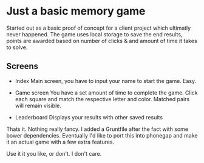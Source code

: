 Just a basic memory game
==============

Started out as a basic proof of concept for a client project which ultimatly never happened. The game uses local storage to save the end results, points are awarded based on number of clicks & and amount of time it takes to solve.

Screens
--------------

- Index
Main screen, you have to input your name to start the game. Easy.

- Game screen
You have a set amount of time to complete the game. Click each square and match the respective letter and color. Matched pairs will remain visible.

- Leaderboard
Displays your results with other saved results

Thats it. Nothing really fancy. I added a Gruntfile after the fact with some bower dependencies. Eventually I'd like to port this into phonegap and make it an actual game with a few extra features.

Use it it you like, or don't. I don't care.